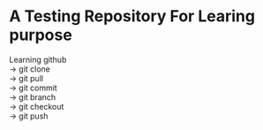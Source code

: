 # A Testing Repository For Learing purpose

Learning github</br>
-> git clone</br>
-> git pull</br>
-> git commit</br>
-> git branch</br>
-> git checkout</br>
-> git push</br>
